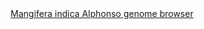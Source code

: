 <div id="Mangifera_indica_Alphonso_genome_browser" align="center">
  <a href="https://ink-blot.github.io/?sessionURL=blob:zZVbb6M4FID_yspPuxIhQLiEvCVpJreSTG4kzWgUGTBgbibYkJCq_33dbDOr1VbbdrWXSgiBOeac4.8zPIIKFRSTDHSAIsqaqAEB0JCcVjDNEzSDKaKg48OEIgEUyEcFylwEOo_Ah5TBzfKeTwwZy2mn2fSg3whQRlLsUpG2RJg3KClZiHhoQxFhCi8kgycquiTlwQw2YZKHJKOkCV0XUdqQmjnKgsMJ8tPt2eH6SnRIy4Tha9YDL4IX5ok.5NXizEPnNwp5T.bAGLViS8n32nmRtQfyhj3UK0i.OL2L7W6j.en.2F96X3fTydCneF2hOzUxuyHWpXE6mgVlkTe_TOr6XFt2r7cabxRLQSM1KtPRni4j.84PHT_aGqS9r4Zor.PVuneO2EPgFsOBvdCkoD3nDWHwJICEuCVfduCGhWx0NEFqq4KqmY3nK00wNZO3XRAMOt..C4AV0I159LdHwOqcswEUHcsrJgGQwkMF6DRMSTJk01Q01VAl05SfhEdQFsk_DC.FGaeBD8jD7OARJlJSMM4p8P2WGFx4PT5Orux44reDPxHZvbOyjy26nR6zbSzZeyeanj3i2XNv5tm6XkrKdDma9C6FZUbjta_sE3lBrVU6b_t5ovQnInMw7.jdrfukSCHjoc9D_P6FLMwywiB73q8CCBEOQh5jSAJwSUI4Z1AEzs.S8BM_ZE36hQdVmGIHJ5jVW56SnECnpWi6Kv9Qo_XvqPBj966Wy7bSls126yAfOH7GPyHegWY5FXk3YuX6fzLjw3M_kShRQeWHnSvP5wMFtk0feblZJvoigH1oJe5dOPHSoo.6KkUXqb8exuuqa9HF.OKz3nD8EPxRlI.v4s0bPvK7NhUsMMzYqzrIhmkofyHQiybq_6LJM9jkb4vy2uxPpIqV5KpSde36vqfFFp5N440T4VK33WwfR2Gs6kq.wtVmF16wms5mvj5bDnb.pipmq3vZsD6kyqsr.XFZZFXSjbdt0f5DW0QHpu_Q4iXsE_HXlSC32XBbl.fpuDTw0CmwHzvdu_BYj4P6tPsa9s3Mjactc5Gq.mUwC9bUMTYwG7UsWO15R2_xv63NDfRvt7efSYKDLEVX1C_c9KfvT78C">Mangifera indica Alphonso genome browser</a>
</div>
